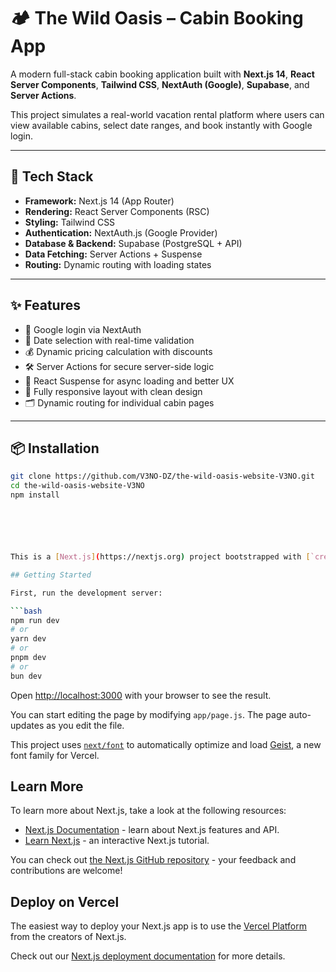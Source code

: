 # 🏕️ The Wild Oasis – Cabin Booking App

A modern full-stack cabin booking application built with **Next.js 14**, **React Server Components**, **Tailwind CSS**, **NextAuth (Google)**, **Supabase**, and **Server Actions**.

This project simulates a real-world vacation rental platform where users can view available cabins, select date ranges, and book instantly with Google login.

---

## 🚀 Tech Stack

- **Framework:** Next.js 14 (App Router)
- **Rendering:** React Server Components (RSC)
- **Styling:** Tailwind CSS
- **Authentication:** NextAuth.js (Google Provider)
- **Database & Backend:** Supabase (PostgreSQL + API)
- **Data Fetching:** Server Actions + Suspense
- **Routing:** Dynamic routing with loading states

---

## ✨ Features

- 🔐 Google login via NextAuth
- 📅 Date selection with real-time validation
- 💰 Dynamic pricing calculation with discounts
- 🛠️ Server Actions for secure server-side logic
- 🧠 React Suspense for async loading and better UX
- 📱 Fully responsive layout with clean design
- 🗂️ Dynamic routing for individual cabin pages

---



## 📦 Installation

```bash
git clone https://github.com/V3NO-DZ/the-wild-oasis-website-V3NO.git
cd the-wild-oasis-website-V3NO
npm install






This is a [Next.js](https://nextjs.org) project bootstrapped with [`create-next-app`](https://github.com/vercel/next.js/tree/canary/packages/create-next-app).

## Getting Started

First, run the development server:

```bash
npm run dev
# or
yarn dev
# or
pnpm dev
# or
bun dev
```

Open [http://localhost:3000](http://localhost:3000) with your browser to see the result.

You can start editing the page by modifying `app/page.js`. The page auto-updates as you edit the file.

This project uses [`next/font`](https://nextjs.org/docs/app/building-your-application/optimizing/fonts) to automatically optimize and load [Geist](https://vercel.com/font), a new font family for Vercel.

## Learn More

To learn more about Next.js, take a look at the following resources:

- [Next.js Documentation](https://nextjs.org/docs) - learn about Next.js features and API.
- [Learn Next.js](https://nextjs.org/learn) - an interactive Next.js tutorial.

You can check out [the Next.js GitHub repository](https://github.com/vercel/next.js) - your feedback and contributions are welcome!

## Deploy on Vercel

The easiest way to deploy your Next.js app is to use the [Vercel Platform](https://vercel.com/new?utm_medium=default-template&filter=next.js&utm_source=create-next-app&utm_campaign=create-next-app-readme) from the creators of Next.js.

Check out our [Next.js deployment documentation](https://nextjs.org/docs/app/building-your-application/deploying) for more details.
